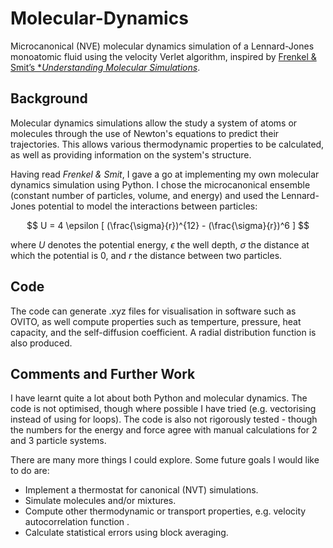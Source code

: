 # Molecular-Dynamics
Microcanonical (NVE) molecular dynamics simulation of a Lennard-Jones monoatomic fluid using the velocity Verlet algorithm, inspired by [Frenkel & Smit’s **Understanding Molecular Simulations*](https://www.sciencedirect.com/book/9780122673511/understanding-molecular-simulation).

## Background
Molecular dynamics simulations allow the study a system of atoms or molecules through the use of Newton's equations to predict their trajectories. This allows various thermodynamic properties to be calculated, as well as providing information on the system's structure.

Having read *Frenkel & Smit*, I gave a go at implementing my own molecular dynamics simulation using Python. I chose the microcanonical ensemble (constant number of particles, volume, and energy) and used the Lennard-Jones potential to model the interactions between particles:

$$   U = 4 \epsilon [ (\frac{\sigma}{r})^{12} - (\frac{\sigma}{r})^6 ] $$

where $U$ denotes the potential energy, $\epsilon$ the well depth, $\sigma$ the distance at which the potential is 0, and $r$ the distance between two particles.

## Code
The code can generate .xyz files for visualisation in software such as OVITO, as well compute properties such as temperture, pressure, heat capacity, and the self-diffusion coefficient. A radial distribution function is also produced.

## Comments and Further Work
I have learnt quite a lot about both Python and molecular dynamics. The code is not optimised, though where possible I have tried (e.g. vectorising instead of using for loops). The code is also not rigorously tested - though the numbers for the energy and force agree with manual calculations for 2 and 3 particle systems.

There are many more things I could explore. Some future goals I would like to do are:
- Implement a thermostat for canonical (NVT) simulations.
- Simulate molecules and/or mixtures.
- Compute other thermodynamic or transport properties, e.g. velocity autocorrelation function .
- Calculate statistical errors using block averaging.
